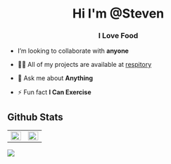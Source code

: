 <h1 align="center">Hi I'm @Steven</h1>
<h3 align="center">I Love Food</h3>

- I’m looking to collaborate with **anyone**

- 👨‍💻 All of my projects are available at [respitory](https://github.com/StevenK-293?tab=repositories)

- 💬 Ask me about **Anything**

- ⚡ Fun fact **I Can Exercise**


## Github Stats
<table><tr><td valign="top" width="50%">

<img src="https://github-readme-stats.vercel.app/api?username=StevenK-293&show_icons=true&count_private=true&hide_border=true" align="left" style="width: 100%" />

</td><td valign="top" width="50%">

<img src="https://github-readme-stats.vercel.app/api/top-langs/?username=StevenK-293&hide_border=true&layout=compact&hide=rescript" align="left" style="width: 100%"/>

</td></tr></table>

![](https://komarev.com/ghpvc/?username=StevenK-293&style=plastic)

